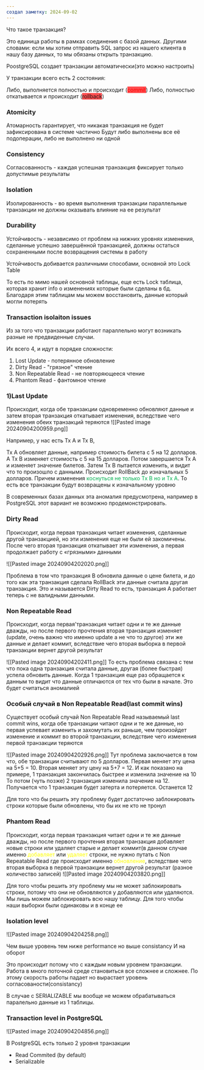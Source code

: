 ```yaml
---
создал заметку: 2024-09-02
---
```

Что такое транзакция? 


Это единица работы в рамках соединения с базой данных.
Другими словами: если мы хотим отправить SQL запрос из нашего клиента в нашу базу данных, то мы обязаны открыть транзакцию.

PoostgreSQL создает транзакции автоматически(это можно настроить)

У транзакции всего есть 2 состояния: 

Либо, выполняется полностью и происходит (<font color="#ff0000"><span style="background:#ff4d4f">commit</span></font>)
Либо, полностью откатывается и происходит (<span style="background:#ff4d4f">rollback</span>)

### Atomicity
Атомарность гарантирует, что никакая транзакция не
будет зафиксирована в системе частично
Будут либо выполнены все её подоперации,
либо не выполнено ни одной

### Consistency
Согласованность - каждая успешная транзакция
фиксирует только допустимые результаты

### Isolation
Изолированность - во время выполнения транзакции
параллельные транзакции не должны оказывать
влияние на ее результат

### Durability
Устойчивость - независимо от проблем на нижних уровнях
изменения, сделанные успешно завершённой транзакцией,
должны остаться сохраненными после возвращения
системы в работу

Устойчивость добивается различными способами, основной это Lock Table

То есть по мимо нашей основной таблицы, еще есть Lock таблица, которая хранит info о изменениях которые были сделаны в бд. Благодаря этим таблицам мы можем восстановить, данные который могли потерять 


### Transaction isolaiton issues 

Из за того что транзакции работают параллельно могут возникать разные не предвиденные случаи.

Их всего 4, и идут в порядке сложности: 

1. Lost Update - потерянное обновление
2. Dirty Read - "грязное" чтение 
3. Non Repeatable Read - не повторяющееся чтение 
4. Phantom Read - фантомное чтение

### 1)Last Update
Происходит, когда обе транзакции одновременно обновляют
данные и затем вторая транзакция откатывает изменения,
вследствие чего изменения обеих транзакций теряются
![[Pasted image 20240904200959.png]]

Например, у нас есть Tx A и Tx B, 

Tx А обновляет данные, например стоимость билета с 5 на 12 долларов. 
А Tx B изменяет стоимость с 5 на 15 долларов.
Потом завершается Tx А и изменяет значение билетов. 
Затем Tx B пытается изменить, и видит что то произошло с данными. 
Происходит RollBack до изначальных 5 долларов. Причем изменения <font color="#00b050">коснуться не только Tx B но и Tx A</font>. То есть все транзакции будут возвращены к изначальному уровню

В современных базах данных эта аномалия предусмотрена, например в PostgreSQL этот вариант не возможно продемонстрировать.

### Dirty Read
Происходит, когда первая транзакция читает изменения, сделанные
другой транзакцией, но эти изменения еще не были ей закомичены.
После чего вторая транзакция откатывает эти изменения, а первая
продолжает работу с «грязными» данными

![[Pasted image 20240904202020.png]]

Проблема в том что транзакция В обновила данные о цене билета, и до того как эта транзакция сделала RollBack эти данные считала другая транзакция. Это и называется Dirty Read то есть, транзакция А работает теперь с не валидными данными. 




### Non Repeatable Read
Происходит, когда первая'транзакция читает одни и те же данные
дважды, но после первого прочтения вторая транзакция изменяет
(update, очень важно что именно update а не что то другое) эти же данные и делает коммит, вследствие чего вторая
выборка в первой транзакции вернет другой результат

![[Pasted image 20240904202411.png]]
То есть проблема связана с тем что пока одна транзакция считала данные, другая (более быстрая) успела обновить данные. Когда 1 транзакция еще раз обращается к данным то видит что данные отличаются от тех что были в начале. Это будет считаться аномалией


### Особый случай в Non Repeatable Read(last commit wins)

Существует особый случай Non Repeatable Read называемый last
commit wins, когда обе транзакции читают одни и те же данные, но
первая успевает изменить и захомутать их раньше, чем произойдет
изменение и коммит во второй транзакции, вследствие чего
изменения первой транзакции теряются

![[Pasted image 20240904202926.png]]
Тут проблема заключается в том что, обе транзакции считывают по 5 долларов. 
Первая меняет эту цена на 5+5 = 10.
Вторая меняет эту цену на 5+7 = 12.
И как показано на примере, 1 транзакция закончилась быстрее и изменила значение на 10
То потом (чуть позже) 2 транзакция изменила значение на 12. Получается что 1 транзакция будет затерта и потеряется. Останется 12 

Для того что бы решить эту проблему будет достаточно заблокировать строки которые были обновлены, что бы их не кто не тронул
### Phantom Read
Происходит, когда первая транзакция читает одни и те же данные
дважды, но после первого прочтения вторая транзакция добавляет
новые строки или удаляет старые и делает коммит(в данном случае именно <font color="#ffff00">добавляет</font> или <font color="#ffff00">удаляет</font> строки, не нужно путать с Non Repeatable Read где происходит именно <font color="#ffff00">обновление</font>, вследствие чего
вторая выборка в первой транзакции вернет другой результат
(разное количество записей)
![[Pasted image 20240904203820.png]]

Для того чтобы решить эту проблему мы не может заблокировать строки, потому что они не обновляются у добавляются или удаляются. 
Мы лишь можем заблокировать всю нашу таблицу. Для того чтобы наши выборки были одинаковы и в конце ее 


### Isolation level 
![[Pasted image 20240904204258.png]]

Чем выше уровень тем ниже performance но выше consistancy 
И на оборот 

Это происходит потому что с каждым новым уровнем транзакции. Работа в много поточной среде становиться все сложнее и сложнее. По этому скорость работы падает но вырастает уровень согласованости(consistancy)

В случае с SERIALIZABLE мы вообще не можем обрабатываться паралельно данные из 1 таблицы.


### Transaction level in PostgreSQL 

![[Pasted image 20240904204856.png]]

В PostgreSQL есть только 2 уровня транзакции

- Read Commited (by default)
- Serializable 


